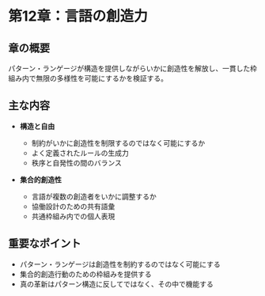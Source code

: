# 第12章：言語の創造力

## 章の概要
パターン・ランゲージが構造を提供しながらいかに創造性を解放し、一貫した枠組み内で無限の多様性を可能にするかを検証する。

## 主な内容
- **構造と自由**
  - 制約がいかに創造性を制限するのではなく可能にするか
  - よく定義されたルールの生成力
  - 秩序と自発性の間のバランス

- **集合的創造性**
  - 言語が複数の創造者をいかに調整するか
  - 協働設計のための共有語彙
  - 共通枠組み内での個人表現

## 重要なポイント
- パターン・ランゲージは創造性を制約するのではなく可能にする
- 集合的創造行動のための枠組みを提供する
- 真の革新はパターン構造に反してではなく、その中で機能する